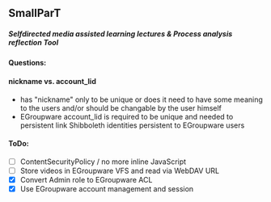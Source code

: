 ## SmallParT
##### Selfdirected media assisted learning lectures & Process analysis reflection Tool

#### Questions:

#### nickname vs. account_lid
* has "nickname" only to be unique or does it need to have some meaning to the users and/or should be changable by the user himself
* EGroupware account_lid is required to be unique and needed to persistent link Shibboleth identities persistent to EGroupware users

#### ToDo:

- [ ] ContentSecurityPolicy / no more inline JavaScript
- [ ] Store videos in EGroupware VFS and read via WebDAV URL
- [x] Convert Admin role to EGroupware ACL
- [x] Use EGroupware account management and session